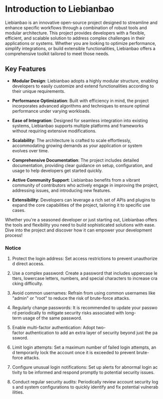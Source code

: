 # Introduction to Liebianbao

Liebianbao is an innovative open-source project designed to streamline and enhance specific workflows through a combination of robust tools and modular architecture. This project provides developers with a flexible, efficient, and scalable solution to address complex challenges in their applications or systems. Whether you are looking to optimize performance, simplify integrations, or build extensible functionalities, Liebianbao offers a comprehensive toolkit tailored to meet those needs.

## Key Features

- **Modular Design**: Liebianbao adopts a highly modular structure, enabling developers to easily customize and extend functionalities according to their unique requirements.
  
- **Performance Optimization**: Built with efficiency in mind, the project incorporates advanced algorithms and techniques to ensure optimal performance under varying workloads.

- **Ease of Integration**: Designed for seamless integration into existing systems, Liebianbao supports multiple platforms and frameworks without requiring extensive modifications.

- **Scalability**: The architecture is crafted to scale effortlessly, accommodating growing demands as your application or system evolves over time.

- **Comprehensive Documentation**: The project includes detailed documentation, providing clear guidance on setup, configuration, and usage to help developers get started quickly.

- **Active Community Support**: Liebianbao benefits from a vibrant community of contributors who actively engage in improving the project, addressing issues, and introducing new features.

- **Extensibility**: Developers can leverage a rich set of APIs and plugins to expand the core capabilities of the project, tailoring it to specific use cases.

Whether you're a seasoned developer or just starting out, Liebianbao offers the tools and flexibility you need to build sophisticated solutions with ease. Dive into the project and discover how it can empower your development process!

### Notice

1.  Protect the login address: Set access restrictions to prevent unauthorized direct access.
    
2.  Use a complex password: Create a password that includes uppercase letters, lowercase letters, numbers, and special characters to increase cracking difficulty.
    
3.  Avoid common usernames: Refrain from using common usernames like "admin" or "root" to reduce the risk of brute-force attacks.
    
4.  Regularly change passwords: It is recommended to update your password periodically to mitigate security risks associated with long-term usage of the same password.
    
5.  Enable multi-factor authentication: Adopt two-factor authentication to add an extra layer of security beyond just the password.
    
6.  Limit login attempts: Set a maximum number of failed login attempts, and temporarily lock the account once it is exceeded to prevent brute-force attacks.
    
7.  Configure unusual login notifications: Set up alerts for abnormal login activity to be informed and respond promptly to potential security issues.
    
8.  Conduct regular security audits: Periodically review account security logs and system configurations to quickly identify and fix potential vulnerabilities.
        